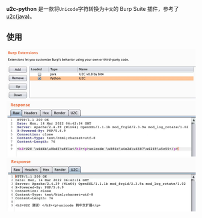 **u2c-python** 是一款将`Unicode`字符转换为`中文`的 Burp Suite 插件，参考了 [u2c(java)](https://github.com/bit4woo/u2c)。

## 使用
![conf](images/conf.jpeg)
![demo1](images/demo1.jpeg)
![demo2](images/demo2.jpeg)

